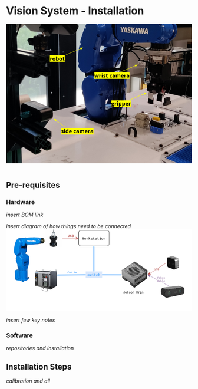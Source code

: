 # Vision System - Installation

![vision-setup](../files/vision/vision-setup.png)

```{contents}
```

## Pre-requisites

### Hardware 

*insert BOM link*

*insert diagram of how things need to be connected*
![vision-system](../files/vision/vision-system.png)

*insert few key notes*

### Software

*repositories and installation*

## Installation Steps

*calibration and all*
